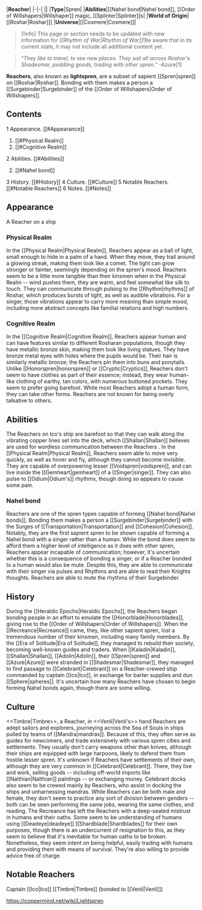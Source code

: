 |**Reacher**|
|-|-|
||
|**Type**|Spren|
|**Abilities**|[[Nahel bond\|Nahel bond]], [[Order of Willshapers\|Willshaper]] magic, [[Splinter\|Splinter]]s|
|**World of Origin**|[[Roshar\|Roshar]]|
|**Universe**|[[Cosmere\|Cosmere]]|

> [!info] This page or section needs to be updated with new information for *[[Rhythm of War\|Rhythm of War]]*!Be aware that in its current state, it may not include all additional content yet.

>“*They like to travel, to see new places. They sail all across Roshar's Shadesmar, peddling goods, trading with other spren.*”
\-Azure[1]


**Reachers**, also known as **lightspren**, are a subset of sapient [[Spren\|spren]] on [[Roshar\|Roshar]]. Bonding with them makes a person a [[Surgebinder\|Surgebinder]] of the [[Order of Willshapers\|Order of Willshapers]].

## Contents

1 Appearance. [[#Appearance]] 

1. [[#Physical Realm]] 
1. [[#Cognitive Realm]] 


2 Abilities. [[#Abilities]] 

2. [[#Nahel bond]] 


3 History. [[#History]] 
4 Culture. [[#Culture]] 
5 Notable Reachers. [[#Notable Reachers]] 
6 Notes. [[#Notes]] 


## Appearance
  A Reacher on a ship
### Physical Realm
In the [[Physical Realm\|Physical Realm]], Reachers appear as a ball of light, small enough to hide in a palm of a hand. When they move, they trail around a glowing streak, making them look like a comet. The light can grow stronger or fainter, seemingly depending on the spren's mood. Reachers seem to be a little more tangible than their kinsmen when in the Physical Realm -- wind pushes them, they are warm, and feel somewhat like silk to touch. They can communicate through pulsing to the [[Rhythm\|rhythms]] of Roshar, which produces bursts of light, as well as audible vibrations. For a singer, those vibrations appear to carry more meaning than simple mood, including more abstract concepts like familial relations and high numbers.

### Cognitive Realm
In the [[Cognitive Realm\|Cognitive Realm]], Reachers appear human and can have features similar to different Rosharan populations, though they have metallic bronze skin, making them look like living statues. They have bronze metal eyes with holes where the pupils would be. Their hair is similarly metallic bronze; the Reachers pin them into buns and ponytails. Unlike [[Honorspren\|honorspren]] or [[Cryptic\|Cryptics]], Reachers don't seem to have clothes as part of their essence; instead, they wear human-like clothing of earthy, tan colors, with numerous buttoned pockets. They seem to prefer going barefoot. While most Reachers adopt a human form, they can take other forms.
Reachers are not known for being overly talkative to others.

## Abilities
The Reachers on Ico's ship are barefoot so that they can walk along the vibrating copper lines set into the deck, which [[Shallan\|Shallan]] believes are used for wordless communication between the Reachers .
In the [[Physical Realm\|Physical Realm]], Reachers seem able to move very quickly, as well as hover and fly, although they cannot become invisible. They are capable of overpowering lesser [[Voidspren\|voidspren]], and can live inside the [[Gemheart\|gemheart]] of a [[Singer\|singer]]. They can also pulse to [[Odium\|Odium's]] rhythms, though doing so appears to cause some pain.

### Nahel bond
Reachers are one of the spren types capable of forming [[Nahel bond\|Nahel bonds]]. Bonding them makes a person a [[Surgebinder\|Surgebinder]] with the Surges of [[Transportation\|Transportation]] and [[Cohesion\|Cohesion]]. Notably, they are the first sapient spren to be shown capable of forming a Nahel bond with a singer rather than a human. While the bond does seem to afford them a higher level of intelligence as it does with other spren, Reachers appear incapable of communication; however, it's uncertain whether this is a consequence of bonding a singer, or if a Reacher bonded to a human would also be mute. Despite this, they are able to communicate with their singer via pulses and Rhythms and are able to read their Knights thoughts. Reachers are able to mute the rhythms of their Surgebinder.

## History
During the [[Heraldic Epochs\|Heraldic Epochs]], the Reachers began bonding people in an effort to emulate the [[Honorblade\|Honorblades]], giving rise to the [[Order of Willshapers\|Order of Willshapers]]. When the [[Recreance\|Recreance]] came, they, like other sapient spren, lost a tremendous number of their kinsmen, including many family members. By the [[Era of Solitude\|Era of Solitude]], they managed to rebuild their society, becoming well-known guides and traders.
When [[Kaladin\|Kaladin]], [[Shallan\|Shallan]], [[Adolin\|Adolin]], their [[Spren\|spren]] and [[Azure\|Azure]] were stranded in [[Shadesmar\|Shadesmar]], they managed to find passage to [[Celebrant\|Celebrant]] on a Reacher-crewed ship commanded by captain [[Ico\|Ico]], in exchange for barter supplies and dun [[Sphere\|spheres]]. It's uncertain how many Reachers have chosen to begin forming Nahel bonds again, though there are some willing.

## Culture
  <<Timbre\|Timbre>>, a Reacher, in <<Venli\|Venli's>> hand
Reachers are adept sailors and explorers, journeying across the Sea of Souls in ships pulled by teams of [[Mandra\|mandras]]. Because of this, they often serve as guides for newcomers, and trade extensively with various spren cities and settlements. They usually don't carry weapons other than knives, although their ships are equipped with large harpoons, likely to defend them from hostile lesser spren.
It's unknown if Reachers have settlements of their own, although they are very common in [[Celebrant\|Celebrant]]. There, they live and work, selling goods -- including off-world imports like [[Nalthian\|Nalthian]] paintings -- or exchanging money. Celebrant docks also seem to be crewed mainly by Reachers, who assist in docking the ships and unharnessing mandras.
While Reachers can be both male and female, they don't seem to practice any sort of division between genders -- both can be seen performing the same jobs, wearing the same clothes, and reading.
The Recreance has left the Reachers with a deep-seated mistrust in humans and their oaths. Some seem to be understanding of humans using [[Deadeye\|deadeye]] [[Shardblade\|Shardblades]] for their own purposes, though there is an undercurrent of resignation to this, as they seem to believe that it's inevitable for human oaths to be broken. Nonetheless, they seem intent on being helpful, easily trading with humans and providing them with means of survival. They're also willing to provide advice free of charge.

## Notable Reachers
Captain [[Ico\|Ico]]
[[Timbre\|Timbre]] (bonded to [[Venli\|Venli]])


https://coppermind.net/wiki/Lightspren